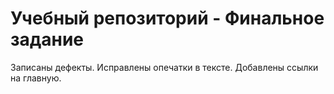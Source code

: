 # Учебный репозиторий - Финальное задание
Записаны дефекты.
Исправлены опечатки в тексте.
Добавлены ссылки на главную.